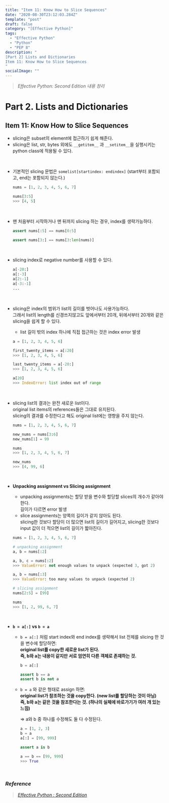 ```yaml
---
title: "Item 11: Know How to Slice Sequences"
date: "2020-08-30T23:12:03.284Z"
template: "post"
draft: false
category: "[Effective Python]"
tags:
  - "Effective Python"
  - "Python"
  - "PEP 8"
description: "
[Part 2] Lists and Dictionaries
Item 11: Know How to Slice Sequences
"
socialImage: ""
---
```



> _Effective Python: Second Edition 내용 정리_

# Part 2. Lists and Dictionaries


## Item 11: Know How to Slice Sequences

- slicing은 subset의 element에 접근하기 쉽게 해준다.
- slicing은 list, str, bytes 외에도 `__getitem__` 과 `__setitem__`을 실행시키는 python class에 적용될 수 있다.

<br>

- 기본적인 slicing 문법은 `somelist[startindex: endindex]` (start부터 포함되고, end는 포함되지 않는다.)

    ```python
    nums = [1, 2, 3, 4, 5, 6, 7]

    nums[3:5]
    >>> [4, 5]
    ```

<br>

- 맨 처음부터 시작하거나 맨 뒤까지 slicing 하는 경우, index를 생략가능하다.

    ```python
    assert nums[:5] == nums[0:5]

    assert nums[3:] == nums[3:len(nums)]
    ```

<br>

- slicing index로 negative number를 사용할 수 있다.

    ```python
    a[-20:]
    a[:-3]
    a[2:-1]
    a[-3:-1]
    ...
    ```

<br>

- slicing은 index의 범위가 list의 길이를 벗어나도 사용가능하다.  
그래서 list의 length를 신경쓰지않고도 앞에서부터 20개, 뒤에서부터 20개와 같은 slicing을 쉽게 할 수 있다.
    * list 길이 밖의 index 하나에 직접 접근하는 것은 index error 발생

    ```python
    a = [1, 2, 3, 4, 5, 6]

    first_twenty_items = a[:20]
    >>> [1, 2, 3, 4, 5, 6]

    last_twenty_items = a[-20:]
    >>> [1, 2, 3, 4, 5, 6]

    a[20]
    >>> IndexError: list index out of range
    ```

<br>

- slicing list의 결과는 완전 새로운 list이다.  
original list items의 references들은 그대로 유지된다.  
slicing의 결과를 수정한다고 해도 original list에는 영향을 주지 않는다.

    ```python
    nums = [1, 2, 3, 4, 5, 6, 7]

    new_nums = nums[3:6]
    new_nums[1] = 99

    nums
    >>> [1, 2, 3, 4, 5, 6, 7]

    new_nums
    >>> [4, 99, 6]
    ```

<br>

- **Unpacking assignment vs Slicing assignment**
    - unpacking assignments는 할당 받을 변수와 할당할 slices의 개수가 같아야 한다.  
    길이가 다르면 error 발생
    - slice assignments는 양쪽의 길이가 같지 않아도 된다.  
    slicing한 것보다 할당이 더 많으면 list의 길이가 길어지고, slicing한 것보다 input 값이 더 적으면 list의 길이가 짧아진다.

    ```python
    nums = [1, 2, 3, 4, 5, 6, 7]

    # unpacking assignment
    a, b = nums[:2]

    a, b, c = nums[:2]
    >>> ValueError: not enough values to unpack (expected 3, got 2)

    a, b = nums[:3]
    >>> ValueError: too many values to unpack (expected 2)

    # slicing assignment
    nums[2:5] = [99]

    nums
    >>> [1, 2, 99, 6, 7]
    ```

<br>

- **`b = a[:]` vs `b = a`**
    - `b = a[:]` 처럼 start index와 end index를 생략해서 list 전체를 slicing 한 것을 변수에 할당하면:  
    **original list를 copy한 새로운 list가 된다.  
    즉, b와 a는 내용이 같지만 서로 엄연히 다른 객체로 존재하는 것.**

        ```python
        b = a[:]

        assert b == a
        assert b is not a
        ```

    - `b = a` 와 같은 형태로 assign 하면:  
    **original list가 참조하는 것을 copy한다. (new list를 할당하는 것이 아님)  
    즉, b와 a는 같은 것을 참조한다는 것. (하나의 실체에 바로가기가 여러 개 있는 느낌)**

        ⇒ a와 b 중 하나를 수정해도 둘 다 수정된다.

        ```python
        a = [1, 2, 3]
        b = a
        a[:] = [99, 999]

        assert a is b

        a == b == [99, 999]
        >>> True
        ```

<br>

### _Reference_
> [_Effective Python : Second Edition_](https://effectivepython.com/)  